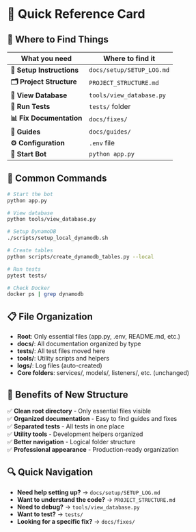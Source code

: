 # 🚀 Quick Reference Card

## 📁 **Where to Find Things**

| What you need             | Where to find it          |
| ------------------------- | ------------------------- |
| **🚀 Setup Instructions** | `docs/setup/SETUP_LOG.md` |
| **🗂️ Project Structure**  | `PROJECT_STRUCTURE.md`    |
| **🔧 View Database**      | `tools/view_database.py`  |
| **🧪 Run Tests**          | `tests/` folder           |
| **📊 Fix Documentation**  | `docs/fixes/`             |
| **📖 Guides**             | `docs/guides/`            |
| **⚙️ Configuration**      | `.env` file               |
| **🚀 Start Bot**          | `python app.py`           |

## 🎯 **Common Commands**

```bash
# Start the bot
python app.py

# View database
python tools/view_database.py

# Setup DynamoDB
./scripts/setup_local_dynamodb.sh

# Create tables
python scripts/create_dynamodb_tables.py --local

# Run tests
pytest tests/

# Check Docker
docker ps | grep dynamodb
```

## 📋 **File Organization**

- **Root**: Only essential files (app.py, .env, README.md, etc.)
- **docs/**: All documentation organized by type
- **tests/**: All test files moved here
- **tools/**: Utility scripts and helpers
- **logs/**: Log files (auto-created)
- **Core folders**: services/, models/, listeners/, etc. (unchanged)

## 🎉 **Benefits of New Structure**

✅ **Clean root directory** - Only essential files visible  
✅ **Organized documentation** - Easy to find guides and fixes  
✅ **Separated tests** - All tests in one place  
✅ **Utility tools** - Development helpers organized  
✅ **Better navigation** - Logical folder structure  
✅ **Professional appearance** - Production-ready organization

## 🔍 **Quick Navigation**

- **Need help setting up?** → `docs/setup/SETUP_LOG.md`
- **Want to understand the code?** → `PROJECT_STRUCTURE.md`
- **Need to debug?** → `tools/view_database.py`
- **Want to test?** → `tests/`
- **Looking for a specific fix?** → `docs/fixes/`
